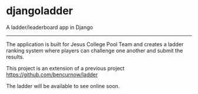 # djangoladder
A ladder/leaderboard app in Django

---

The application is built for Jesus College Pool Team and creates a ladder ranking system where players can challenge one another and submit the results.

This project is an extension of a previous project https://github.com/bencurnow/ladder

The ladder will be available to see online soon.
